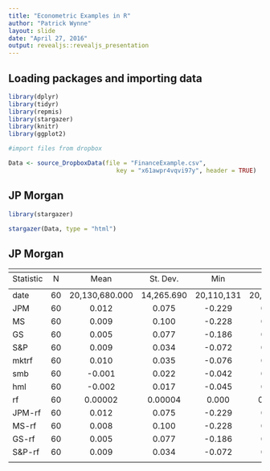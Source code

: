 ```yaml
---
title: "Econometric Examples in R"
author: "Patrick Wynne"
layout: slide
date: "April 27, 2016"
output: revealjs::revealjs_presentation
---
```


## Loading packages and importing data


```r
library(dplyr)
library(tidyr)
library(repmis)
library(stargazer)
library(knitr)
library(ggplot2)

#import files from dropbox

Data <- source_DropboxData(file = "FinanceExample.csv", 
                              key = "x61awpr4vqvi97y", header = TRUE)
```


## JP Morgan


```r
library(stargazer)

stargazer(Data, type = "html")
```


## JP Morgan


<table style="text-align:center"><tr><td colspan="6" style="border-bottom: 1px solid black"></td></tr><tr><td style="text-align:left">Statistic</td><td>N</td><td>Mean</td><td>St. Dev.</td><td>Min</td><td>Max</td></tr>
<tr><td colspan="6" style="border-bottom: 1px solid black"></td></tr><tr><td style="text-align:left">date</td><td>60</td><td>20,130,680.000</td><td>14,265.690</td><td>20,110,131</td><td>20,151,231</td></tr>
<tr><td style="text-align:left">JPM</td><td>60</td><td>0.012</td><td>0.075</td><td>-0.229</td><td>0.172</td></tr>
<tr><td style="text-align:left">MS</td><td>60</td><td>0.009</td><td>0.100</td><td>-0.228</td><td>0.309</td></tr>
<tr><td style="text-align:left">GS</td><td>60</td><td>0.005</td><td>0.077</td><td>-0.186</td><td>0.233</td></tr>
<tr><td style="text-align:left">S&P</td><td>60</td><td>0.009</td><td>0.034</td><td>-0.072</td><td>0.108</td></tr>
<tr><td style="text-align:left">mktrf</td><td>60</td><td>0.010</td><td>0.035</td><td>-0.076</td><td>0.114</td></tr>
<tr><td style="text-align:left">smb</td><td>60</td><td>-0.001</td><td>0.022</td><td>-0.042</td><td>0.043</td></tr>
<tr><td style="text-align:left">hml</td><td>60</td><td>-0.002</td><td>0.017</td><td>-0.045</td><td>0.046</td></tr>
<tr><td style="text-align:left">rf</td><td>60</td><td>0.00002</td><td>0.00004</td><td>0.000</td><td>0.0001</td></tr>
<tr><td style="text-align:left">JPM-rf</td><td>60</td><td>0.012</td><td>0.075</td><td>-0.229</td><td>0.172</td></tr>
<tr><td style="text-align:left">MS-rf</td><td>60</td><td>0.008</td><td>0.100</td><td>-0.228</td><td>0.309</td></tr>
<tr><td style="text-align:left">GS-rf</td><td>60</td><td>0.005</td><td>0.077</td><td>-0.186</td><td>0.233</td></tr>
<tr><td style="text-align:left">S&P-rf</td><td>60</td><td>0.009</td><td>0.034</td><td>-0.072</td><td>0.108</td></tr>
<tr><td colspan="6" style="border-bottom: 1px solid black"></td></tr></table>
